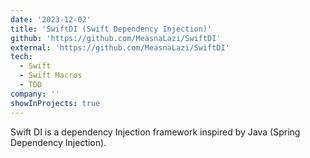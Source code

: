 ```yaml
---
date: '2023-12-02'
title: 'SwiftDI (Swift Dependency Injection)'
github: 'https://github.com/MeasnaLazi/SwiftDI'
external: 'https://github.com/MeasnaLazi/SwiftDI'
tech:
  - Swift
  - Swift Macros
  - TDD
company: ''
showInProjects: true
---
```


Swift DI is a dependency Injection framework inspired by Java (Spring Dependency Injection). 